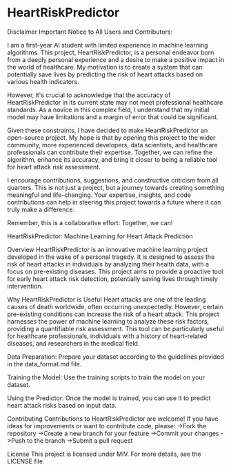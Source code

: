 # HeartRiskPredictor

Disclaimer
Important Notice to All Users and Contributors:

I am a first-year AI student with limited experience in machine learning algorithms. This project, HeartRiskPredictor, is a personal endeavor born from a deeply personal experience and a desire to make a positive impact in the world of healthcare. My motivation is to create a system that can potentially save lives by predicting the risk of heart attacks based on various health indicators.

However, it's crucial to acknowledge that the accuracy of HeartRiskPredictor in its current state may not meet professional healthcare standards. As a novice in this complex field, I understand that my initial model may have limitations and a margin of error that could be significant.

Given these constraints, I have decided to make HeartRiskPredictor an open-source project. My hope is that by opening this project to the wider community, more experienced developers, data scientists, and healthcare professionals can contribute their expertise. Together, we can refine the algorithm, enhance its accuracy, and bring it closer to being a reliable tool for heart attack risk assessment.

I encourage contributions, suggestions, and constructive criticism from all quarters. This is not just a project, but a journey towards creating something meaningful and life-changing. Your expertise, insights, and code contributions can help in steering this project towards a future where it can truly make a difference.

Remember, this is a collaborative effort: Together, we can!


HeartRiskPredictor: Machine Learning for Heart Attack Prediction

Overview
HeartRiskPredictor is an innovative machine learning project developed in the wake of a personal tragedy. It is designed to assess the risk of heart attacks in individuals by analyzing their health data, with a focus on pre-existing diseases. This project aims to provide a proactive tool for early heart attack risk detection, potentially saving lives through timely intervention.

Why HeartRiskPredictor is Useful
Heart attacks are one of the leading causes of death worldwide, often occurring unexpectedly. However, certain pre-existing conditions can increase the risk of a heart attack. This project harnesses the power of machine learning to analyze these risk factors, providing a quantifiable risk assessment. This tool can be particularly useful for healthcare professionals, individuals with a history of heart-related diseases, and researchers in the medical field.

Data Preparation:
Prepare your dataset according to the guidelines provided in the data_format.md file.

Training the Model:
Use the training scripts to train the model on your dataset.

Using the Predictor:
Once the model is trained, you can use it to predict heart attack risks based on input data.

Contributing
Contributions to HeartRiskPredictor are welcome! If you have ideas for improvements or want to contribute code, please:
->Fork the repository
->Create a new branch for your feature
->Commit your changes
->Push to the branch
->Submit a pull request

License
This project is licensed under MIV. For more details, see the LICENSE file.



